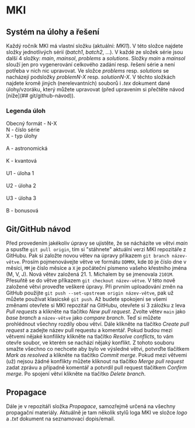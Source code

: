# MKI

## Systém na úlohy a řešení

Každý ročník MKI má vlastní složku (aktuální: *MKI1*). V této složce najdete složky jednotlivých sérií (*batch1*, *batch2*, ...). V každé ze složek série jsou další 4 složky: *main*, *mainsol*, *problems* a *solutions*. Složky *main* a *mainsol* slouží jen pro vygenerování celkového zadání resp. řešení série a není potřeba  v nich nic upravovat. Ve složce *problems* resp. *solutions* se nacházejí podsložky *problemN-X* resp. *solutionN-X*. V těchto složkách najdete kromě jiných (nerelevantních) souborů i *.tex* dokument dané úlohy/vzoráku, který můžete upravovat (před upravením si přečtěte návod [níže](## git/github-návod)).

### Legenda úloh

Obecný formát - N-X\
N - číslo série\
X - typ úlohy\
\
A - astronomická\
\
K - kvantová\
\
U1 - úloha 1\
\
U2 - úloha 2\
\
U3 - úloha 3\
\
B - bonusová

## Git/GitHub návod

Před provedením jakékoliv úpravy se ujistěte, že se nácházíte ve větvi *main* a spusťte `git pull origin`, tím si "stáhnete" aktuální verzi MKI repozitáře z GitHubu. Pak si založte novou větev na úpravy příkazem `git branch název-větve`. Prosím pojmenovávejte větve ve formátu `DDMMX`, kde `DD` je číslo dne v měsíci, `MM` je číslo měsíce a `X` je počáteční písmeno vašeho křestního jména (M, V, J). Nová větev založená 21. 1. Michalem by se jmenovala `2101M`. Přesuňtě se do větve příkazem `git checkout název-větve`. V této nově založené větvi proveďte veškeré úpravy. Při prvním uploadování změn na GitHub použijte `git push --set-upstream origin název-větve`, pak už můžete používat klasicské `git push`. Až budete spokojeni se všemi změnami otevřete si MKI repozitář na GitHubu, otevřete si 3 záložku z leva *Pull requests* a klikněte na tlačítko *New pull request*. Zvolte větev `main` jako *base branch* a `název-větve` jako *compare branch*. Teď si můžete prohlédnout všechny rozdíly obou větví. Dále klikněte na tlačítko *Create pull request* a zadejte název pull requestu a komentář. Pokud budou mezi větvemi nějaké konfilikty klikněte na tlačítko *Resolve conflicts*, to vám otevře soubor, ve kterém se nachází nějaký konflikt. Z tohoto souboru smažte všechno co nechcete aby bylo ve výsledné větvi, potvrďte tlačítkem *Mark as resolved* a klikněte na tlačítko *Commit merge*. Pokud mezi větvemi (už) nejsou žádné konflikty můžete kliknout na tlačítko *Merge pull request* zadat zprávu a případně komentář a potvrdil pull request tlačítkem *Confirm merge*. Po spojení větví klikněte na tlačítko *Delete branch*.

## Propagace

Dále je v repozitáři složka *Propagace*, samozřejmě určená na všechny propagační materiály. Aktuálně je tam několik stylů loga MKI ve složce *logo* a *.txt* dokument na seznamovací dopis/email.
